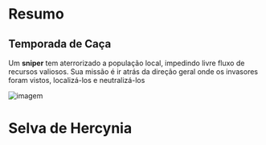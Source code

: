 # Resumo
## Temporada de Caça 
Um **sniper** tem aterrorizado a população local, impedindo livre fluxo de recursos valiosos.
Sua missão é ir atrás da direção geral onde os invasores foram vistos, localizá-los e neutralizá-los

![imagem](/events/Hercynia.png)


# Selva de Hercynia
